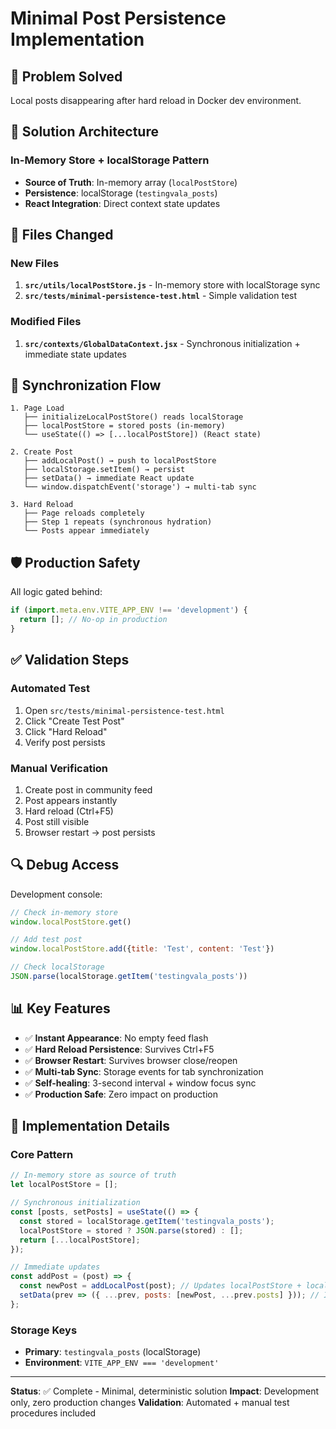 # Minimal Post Persistence Implementation

## 🎯 Problem Solved
Local posts disappearing after hard reload in Docker dev environment.

## 🔧 Solution Architecture

### In-Memory Store + localStorage Pattern
- **Source of Truth**: In-memory array (`localPostStore`)
- **Persistence**: localStorage (`testingvala_posts`)
- **React Integration**: Direct context state updates

## 📁 Files Changed

### New Files
1. **`src/utils/localPostStore.js`** - In-memory store with localStorage sync
2. **`src/tests/minimal-persistence-test.html`** - Simple validation test

### Modified Files
1. **`src/contexts/GlobalDataContext.jsx`** - Synchronous initialization + immediate state updates

## 🔄 Synchronization Flow

```
1. Page Load
   ├── initializeLocalPostStore() reads localStorage
   ├── localPostStore = stored posts (in-memory)
   └── useState(() => [...localPostStore]) (React state)

2. Create Post
   ├── addLocalPost() → push to localPostStore
   ├── localStorage.setItem() → persist
   ├── setData() → immediate React update
   └── window.dispatchEvent('storage') → multi-tab sync

3. Hard Reload
   ├── Page reloads completely
   ├── Step 1 repeats (synchronous hydration)
   └── Posts appear immediately
```

## 🛡️ Production Safety

All logic gated behind:
```javascript
if (import.meta.env.VITE_APP_ENV !== 'development') {
  return []; // No-op in production
}
```

## ✅ Validation Steps

### Automated Test
1. Open `src/tests/minimal-persistence-test.html`
2. Click "Create Test Post"
3. Click "Hard Reload"
4. Verify post persists

### Manual Verification
1. Create post in community feed
2. Post appears instantly
3. Hard reload (Ctrl+F5)
4. Post still visible
5. Browser restart → post persists

## 🔍 Debug Access

Development console:
```javascript
// Check in-memory store
window.localPostStore.get()

// Add test post
window.localPostStore.add({title: 'Test', content: 'Test'})

// Check localStorage
JSON.parse(localStorage.getItem('testingvala_posts'))
```

## 📊 Key Features

- ✅ **Instant Appearance**: No empty feed flash
- ✅ **Hard Reload Persistence**: Survives Ctrl+F5
- ✅ **Browser Restart**: Survives browser close/reopen
- ✅ **Multi-tab Sync**: Storage events for tab synchronization
- ✅ **Self-healing**: 3-second interval + window focus sync
- ✅ **Production Safe**: Zero impact on production

## 🚀 Implementation Details

### Core Pattern
```javascript
// In-memory store as source of truth
let localPostStore = [];

// Synchronous initialization
const [posts, setPosts] = useState(() => {
  const stored = localStorage.getItem('testingvala_posts');
  localPostStore = stored ? JSON.parse(stored) : [];
  return [...localPostStore];
});

// Immediate updates
const addPost = (post) => {
  const newPost = addLocalPost(post); // Updates localPostStore + localStorage
  setData(prev => ({ ...prev, posts: [newPost, ...prev.posts] })); // Immediate React update
};
```

### Storage Keys
- **Primary**: `testingvala_posts` (localStorage)
- **Environment**: `VITE_APP_ENV === 'development'`

---

**Status**: ✅ Complete - Minimal, deterministic solution
**Impact**: Development only, zero production changes
**Validation**: Automated + manual test procedures included